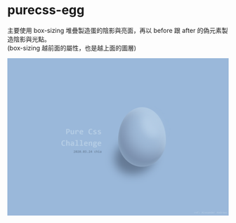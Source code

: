 # purecss-egg

主要使用 box-sizing 堆疊製造蛋的陰影與亮面，再以 before 跟 after 的偽元素製造陰影與光點。<br>
(box-sizing 越前面的屬性，也是越上面的圖層)<br>


![image](https://github.com/chia0620/pureCss-egg/blob/master/pureCss-egg.png?raw=true)
